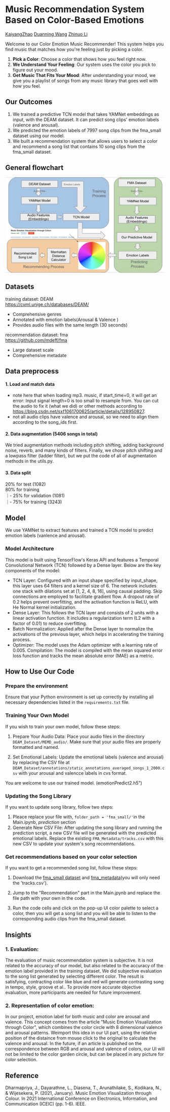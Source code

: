 # Music Recommendation System Based on Color-Based Emotions
[KaiyangZhao](https://github.com/KaiyangZhao0603) [Duanning Wang](https://github.com/119010291) [Zhinuo Li](https://github.com/zhinuo5375)

Welcome to our Color Emotion Music Recommender! This system helps you find music that matches how you're feeling just by picking a color.

1. **Pick a Color**: Choose a color that shows how you feel right now.
2. **We Understand Your Feeling**: Our system uses the color you pick to figure out your mood.
3. **Get Music That Fits Your Mood**: After understanding your mood, we give you a playlist of songs from any music library that goes well with how you feel.

## Our Outcomes
1. We trained a predictive TCN model that takes YAMNet embeddings as input, with the DEAM dataset. It can predict song clips' emotion labels (valence and arousal).
2. We predicted the emotion labels of 7997 song clips from the fma_small dataset using our model.
3. We built a recommendation system that allows users to select a color and recommend a song list that contains 10 song clips from the fma_small dataset.
## General flowchart
![alt text](flowchart.16.png?raw=true)
## Datasets
training dataset: DEAM  
https://cvml.unige.ch/databases/DEAM/  
* Comprehensive genres
* Annotated with emotion labels(Arousal & Valence )
* Provides audio files with the same length (30 seconds)

recommendation dataset: fma  
https://github.com/mdeff/fma
* Large dataset scale
* Comprehensive metadate

## Data preprocess
#### 1. Load and match data
* note here that when loading mp3. music, if start_time=0, it will get an error: Input signal length=0 is too small to resample from. You can cut the audio to fix it (what we did) or other methods according to https://blog.csdn.net/sxf1061700625/article/details/128950827.
* not all audio clips have valence and arousal, so we need to align them according to the song_ids first.
#### 2. Data augmentation (5406 songs in total)
We tried augmentation methods including pitch shifting, adding background noise, reverb, and many kinds of filters. Finally, we chose pitch shifting and a lowpass filter (ladder filter), but we put the code of all of augmentation methods in the utils.py.
#### 3. Data split
20% for test (1082)  
80% for training  
｜- 25% for validation (1081)  
｜- 75% for training (3243)  

## Model
We use YAMNet to extract features and trained a TCN model to predict emotion labels (vanlence and arousal). 

### Model Architecture
This model is built using TensorFlow's Keras API and features a Temporal Convolutional Network (TCN) followed by a Dense layer. Below are the key components of the model:

* TCN Layer: Configured with an input shape specified by input_shape, this layer uses 64 filters and a kernel size of 6. The network includes one stack with dilations set at [1, 2, 4, 8, 16], using causal padding. Skip connections are employed to facilitate gradient flow. A dropout rate of 0.2 helps prevent overfitting, and the activation function is ReLU, with He Normal kernel initialization.
* Dense Layer: This follows the TCN layer and consists of 2 units with a linear activation function. It includes a regularization term (L2 with a factor of 0.01) to reduce overfitting.
* Batch Normalization: Applied after the Dense layer to normalize the activations of the previous layer, which helps in accelerating the training process.
* Optimizer: The model uses the Adam optimizer with a learning rate of 0.005.
Compilation: The model is compiled with the mean squared error loss function and tracks the mean absolute error (MAE) as a metric.

## How to Use Our Code
### Prepare the environment 
Ensure that your Python environment is set up correctly by installing all necessary dependencies listed in the `requirements.txt` file.

### Training Your Own Model
If you wish to train your own model, follow these steps:

1. Prepare Your Audio Data: Place your audio files in the directory `DEAM_Dataset/MEMD_audio/`. Make sure that your audio files are properly formatted and named.
   
2. Set Emotional Labels: Update the emotional labels (valence and arousal) by replacing the CSV file at `DEAM_Dataset/annotations/static_annotations_averaged_songs_1_2000.csv` with your arousal and valencce labels in cvs format.

You are welcome to use our trained model. (emotionPredict2.h5")
### Updating the Song Library
If you want to update song library, follow two steps:
1. Pleace replace your file with, `folder_path = 'fma_small/'`in the Main.ipynb, _prediction_ section
2. Generate New CSV File: After updating the song library and running the prediction script, a new CSV file will be generated with the predicted emotional labels. Replace the existing `FMA_Metadata/tracks.csv` with this new CSV to update your system's song recommendations.
### Get recommendations based on your color selection
If you want to get a recommended song list, follow these steps:

1. Download the [fma_small dataset](https://os.unil.cloud.switch.ch/fma/fma_small.zip) and [fma_metadata](https://os.unil.cloud.switch.ch/fma/fma_metadata.zip)(you will only need the 'tracks.csv').

2. Jump to the "Recommendation" part in the Main.jpynb and replace the file path with your own in the code.

3. Run the code cells and click on the pop-up UI color palette to select a color, then you will get a song list and you will be able to listen to the corresponding audio clips from the fma_small dataset.
   
## Insights
### 1. Evaluation:
   The evaluation of music recommendation system is subjective. It is not related to the accuracy of our model, but also related to the accuracy of the emotion label provided in the training dataset. We did subjective evaluation to the song list generated by selecting different color. The result is satisfying, contracting color like blue and red will generate contrasting song in tempo, style, groove et al.. To provide more accurate objective evaluation, more participants are needed for future improvement. 
### 2. Representation of color emotion:
   In our project, emotion label for both music and color are arousal and valence. This concept comes from the article "Music Emotion Visualization through Color", which combines the color circle with 8 dimensional valence and arousal patterns. Weimport this idea in our UI part, using the relative position of the distaince from mouse click to the original to calculate the valence and arousal. In the future, if an article is published on the correspondence between RGB and arousal and valence of colors, our UI will not be limited to the color garden circle, but can be placed in any picture for color selection.
## Reference
Dharmapriya, J., Dayarathne, L., Diasena, T., Arunathilake, S., Kodikara, N., & Wijesekera, P. (2021, January). Music Emotion Visualization through Colour. In 2021 International Conference on Electronics, Information, and Communication (ICEIC) (pp. 1-6). IEEE.
